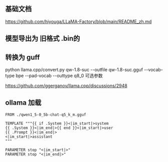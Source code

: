 
## 基础文档
https://github.com/hiyouga/LLaMA-Factory/blob/main/README_zh.md


## 模型导出为 旧格式 .bin的

## 转换为 guff


python llama.cpp/convert.py qw-1.8-suc --outfile qw-1.8-suc.gguf --vocab-type bpe --pad-vocab
 --outtype q8_0 可选参数
 
https://github.com/ggerganov/llama.cpp/discussions/2948


## ollama 加载

```
FROM ./qwen1_5-0_5b-chat-q5_k_m.gguf

TEMPLATE """{{ if .System }}<|im_start|>system
{{ .System }}<|im_end|>{{ end }}<|im_start|>user
{{ .Prompt }}<|im_end|>
<|im_start|>assistant
"""

PARAMETER stop "<|im_start|>"
PARAMETER stop "<|im_end|>"

```

